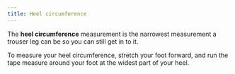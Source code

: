 ```yaml
---
title: Heel circumference
---
```


The **heel circumference** measurement is the narrowest measurement a trouser leg can be so you can still get in to it.

To measure your heel circumference, stretch your foot forward, and run the tape measure around your foot at the widest part of your heel.
